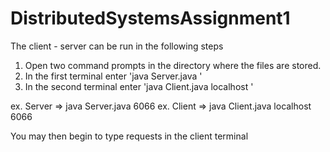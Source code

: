 # DistributedSystemsAssignment1

The client - server can be run in the following steps
1. Open two command prompts in the directory where the files are stored.
2. In the first terminal enter 'java Server.java <portNumber>'
3. In the second terminal enter 'java Client.java localhost <portNumber>'

ex. Server => java Server.java 6066
ex. Client => java Client.java localhost 6066

You may then begin to type requests in the client terminal
